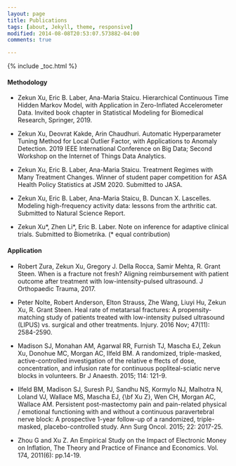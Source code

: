```yaml
---
layout: page
title: Publications
tags: [about, Jekyll, theme, responsive]
modified: 2014-08-08T20:53:07.573882-04:00
comments: true

---
```

{% include _toc.html %}

#### Methodology

- Zekun Xu, Eric B. Laber, Ana-Maria Staicu. Hierarchical Continuous Time Hidden Markov Model,
with Application in Zero-Inflated Accelerometer Data. Invited book chapter in Statistical Modeling
for Biomedical Research, Springer, 2019.

- Zekun Xu, Deovrat Kakde, Arin Chaudhuri. Automatic Hyperparameter Tuning Method for Local Outlier Factor, with Applications to Anomaly Detection. 2019 IEEE International Conference on Big Data; Second Workshop on the Internet of Things Data Analytics. 

- Zekun Xu, Eric B. Laber, Ana-Maria Staicu. Treatment Regimes with Many Treatment Changes. Winner of student paper competition for ASA Health Policy Statistics at JSM 2020. Submitted to JASA.

- Zekun Xu, Eric B. Laber, Ana-Maria Staicu, B. Duncan X. Lascelles. Modeling high-frequency
activity data: lessons from the arthritic cat. Submitted to Natural Science Report.

- Zekun Xu*, Zhen Li*, Eric B. Laber. Note on inference for adaptive clinical trials. Submitted to Biometrika. (* equal contribution)


#### Application

- Robert Zura, Zekun Xu, Gregory J. Della Rocca, Samir Mehta, R. Grant Steen. When is a fracture not fresh? Aligning reimbursement with patient outcome after treatment with low-intensity-pulsed ultrasound. J Orthopaedic Trauma, 2017.  

- Peter Nolte, Robert Anderson, Elton Strauss, Zhe Wang, Liuyi Hu, Zekun Xu, R. Grant Steen.
Heal rate of metatarsal fractures: A propensity-matching study of patients treated with low-intensity
pulsed ultrasound (LIPUS) vs. surgical and other treatments. Injury. 2016 Nov; 47(11): 2584-2590.

- Madison SJ, Monahan AM, Agarwal RR, Furnish TJ, Mascha EJ, Zekun Xu, Donohue MC, Morgan
AC, Ilfeld BM. A randomized, triple-masked, active-controlled investigation of the relative e ffects of dose, concentration, and infusion rate for continuous popliteal-sciatic nerve blocks in volunteers. Br J Anaesth. 2015; 114: 121-9.


- Ilfeld BM, Madison SJ, Suresh PJ, Sandhu NS, Kormylo NJ, Malhotra N, Loland VJ, Wallace MS, Mascha EJ, {\bf Xu Z}, Wen CH, Morgan AC, Wallace AM.  Persistent post-mastectomy pain and pain-related physical / emotional functioning with and without a continuous paravertebral nerve block: A prospective 1-year follow-up of a randomized, triple-masked, placebo-controlled study.  Ann Surg Oncol. 2015; 22: 2017-25.     

 
- Zhou G and Xu Z. An Empirical Study on the Impact of Electronic Money on Inflation, The Theory and Practice of Finance and Economics. Vol. 174, 2011(6): pp.14-19. 
